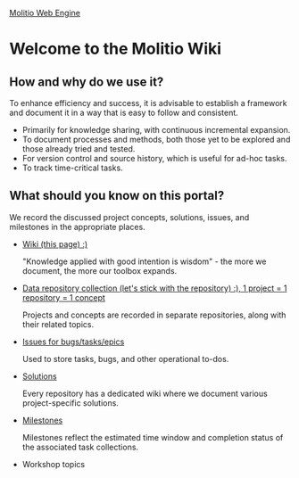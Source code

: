[Molitio Web Engine](../../README.md)

# Welcome to the Molitio Wiki

## How and why do we use it?

To enhance efficiency and success, it is advisable to establish a framework and document it in a way that is easy to follow and consistent.
  * Primarily for knowledge sharing, with continuous incremental expansion.
  * To document processes and methods, both those yet to be explored and those already tried and tested.
  * For version control and source history, which is useful for ad-hoc tasks.
  * To track time-critical tasks.

## What should you know on this portal?

We record the discussed project concepts, solutions, issues, and milestones in the appropriate places.
  * [Wiki (this page) :)](https://github.com/NestMediaHu/to-be-determined/wiki)

    "Knowledge applied with good intention is wisdom" - the more we document, the more our toolbox expands.
  * [Data repository collection (let's stick with the repository) :), 1 project = 1 repository = 1 concept](https://github.com/orgs/NestMediaHu/repositories)

    Projects and concepts are recorded in separate repositories, along with their related topics.
  * [Issues for bugs/tasks/epics](https://github.com/NestMediaHu/to-be-determined/issues)

    Used to store tasks, bugs, and other operational to-dos.
  * [Solutions](https://github.com/NestMediaHu/to-be-determined/wiki)

    Every repository has a dedicated wiki where we document various project-specific solutions.
  * [Milestones](https://github.com/NestMediaHu/to-be-determined/milestones)

    Milestones reflect the estimated time window and completion status of the associated task collections.

  * Workshop topics
